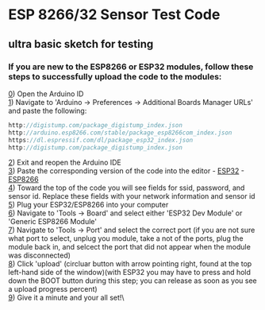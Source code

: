 # ESP 8266/32 Sensor Test Code
## ultra basic sketch for testing 

### If you are new to the ESP8266 or ESP32 modules, follow these steps to successfully upload the code to the modules:

[0]()) Open the Arduino ID\
[1]()) Navigate to 'Arduino -> Preferences -> Additional Boards Manager URLs' and paste the following:
 ```cpp
http://digistump.com/package_digistump_index.json
http://arduino.esp8266.com/stable/package_esp8266com_index.json
https://dl.espressif.com/dl/package_esp32_index.json
http://digistump.com/package_digistump_index.json
 ```
[2]()) Exit and reopen the Arduino IDE\
[3]()) Paste the corresponding version of the code into the editor - [ESP32](https://github.com/mb822/AguaClara-NJIT-Sensor-Code/edit/main/ESP32Code.ino) - [ESP8266](https://github.com/mb822/AguaClara-NJIT-Sensor-Code/edit/main/ESP8266Code.ino)\
[4]()) Toward the top of the code you will see fields for ssid, password, and sensor id. Replace these fields with your network information and sensor id\
[5]()) Plug your ESP32/ESP8266 into your computer\
[6]()) Navigate to 'Tools -> Board' and select either 'ESP32 Dev Module' or 'Generic ESP8266 Module'\
[7]()) Navigate to 'Tools -> Port' and select the correct port (if you are not sure what port to select, unplug you module, take a not of the ports, plug the module back in, and selcect the port that did not appear when the module was disconnected)\
[8]()) Click 'upload' (circluar button with arrow pointing right, found at the top left-hand side of the window)(with ESP32 you may have to press and hold down the BOOT button during this step; you can release as soon as you see a upload progress percent)\
[9]()) Give it a minute and your all set!\
